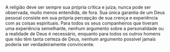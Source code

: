 A religião deve ser sempre sua própria crítica e juíza; nunca pode ser observada, muito menos entendida, de fora. Sua única garantia de um Deus pessoal consiste em sua própria percepção de sua crença e experiência com as coisas espirituais. Para todos os seus companheiros que tiveram uma experiência semelhante, nenhum argumento sobre a personalidade ou a realidade de Deus é necessário, enquanto para todos os outros homens que não têm tanta certeza de Deus, nenhum argumento possível jamais poderia ser verdadeiramente convincente.
